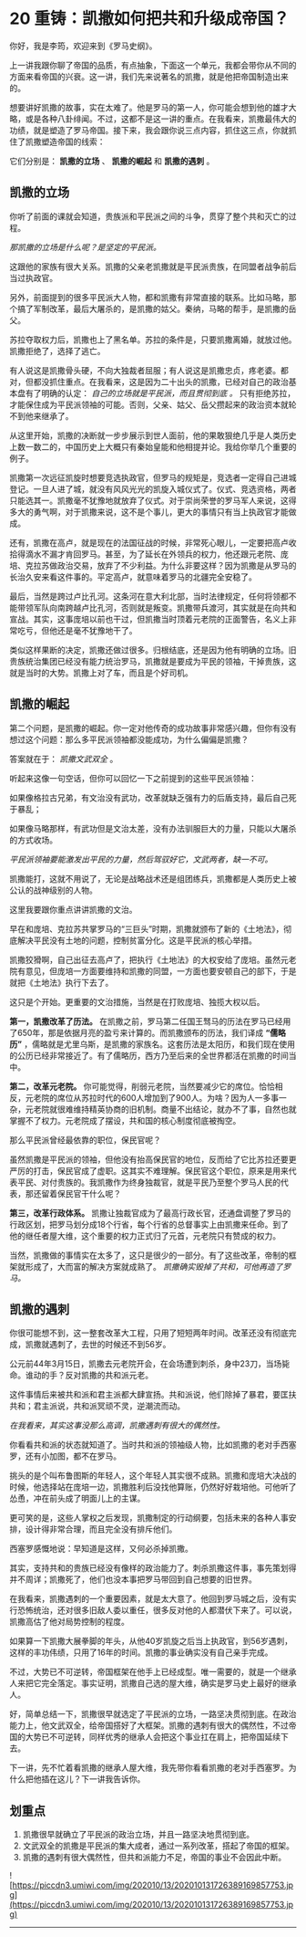 # 20 重铸：凯撒如何把共和升级成帝国？

你好，我是李筠，欢迎来到《罗马史纲》。

上一讲我跟你聊了帝国的品质，有点抽象，下面这一个单元，我都会带你从不同的方面来看帝国的兴衰。这一讲，我们先来说著名的凯撒，就是他把帝国制造出来的。

想要讲好凯撒的故事，实在太难了。他是罗马的第一人，你可能会想到他的雄才大略，或是各种八卦绯闻。不过，这都不是这一讲的重点。在我看来，凯撒最伟大的功绩，就是塑造了罗马帝国。接下来，我会跟你说三点内容，抓住这三点，你就抓住了凯撒塑造帝国的线索：

它们分别是： **凯撒的立场** 、 **凯撒的崛起** 和 **凯撒的遇刺** 。 

## 凯撒的立场

你听了前面的课就会知道，贵族派和平民派之间的斗争，贯穿了整个共和灭亡的过程。

 *那凯撒的立场是什么呢？是坚定的平民派。*

这跟他的家族有很大关系。凯撒的父亲老凯撒就是平民派贵族，在同盟者战争前后当过执政官。

另外，前面提到的很多平民派大人物，都和凯撒有非常直接的联系。比如马略，那个搞了军制改革，最后大屠杀的，是凯撒的姑父。秦纳，马略的帮手，是凯撒的岳父。

苏拉夺取权力后，凯撒也上了黑名单。苏拉的条件是，只要凯撒离婚，就放过他。凯撒拒绝了，选择了逃亡。

有人说这是凯撒骨头硬，不向大独裁者屈服；有人说这是凯撒忠贞，疼老婆。都对，但都没抓住重点。在我看来，这是因为二十出头的凯撒，已经对自己的政治基本盘有了明确的认定： *自己的立场就是平民派，而且贯彻到底*  *。* 只有拒绝苏拉，才能保住成为平民派领袖的可能。否则，父亲、姑父、岳父攒起来的政治资本就轮不到他来继承了。

从这里开始，凯撒的决断就一步步展示到世人面前，他的果敢狠绝几乎是人类历史上数一数二的，中国历史上大概只有秦始皇能和他相提并论。我给你举几个重要的例子。

凯撒第一次远征凯旋时想要竞选执政官，但罗马的规矩是，竞选者一定得自己进城登记。一旦人进了城，就没有风风光光的凯旋入城仪式了。仪式、竞选资格，两者只能选其一。凯撒毫不犹豫地就放弃了仪式。对于崇尚荣誉的罗马军人来说，这得多大的勇气啊，对于凯撒来说，这不是个事儿，更大的事情只有当上执政官才能做成。

还有，凯撒在高卢，就是现在的法国征战的时候，非常死心眼儿，一定要把高卢收拾得滴水不漏才肯回罗马。甚至，为了延长在外领兵的权力，他还跟元老院、庞培、克拉苏做政治交易，放弃了不少利益。为什么非要这样？因为凯撒是从罗马的长治久安来看这件事的。平定高卢，就意味着罗马的北疆完全安稳了。

最后，当然是跨过卢比孔河。这条河在意大利北部，当时法律规定，任何将领都不能带领军队向南跨越卢比孔河，否则就是叛变。凯撒带兵渡河，其实就是在向共和宣战。其实，这事庞培以前也干过，但凯撒当时顶着元老院的正面警告，名义上非常吃亏，但他还是毫不犹豫地干了。

类似这样果断的决定，凯撒还做过很多。归根结底，还是因为他有明确的立场。旧贵族统治集团已经没有能力统治罗马，凯撒就是要成为平民的领袖，干掉贵族，这就是当时的大势。凯撒上对了车，而且是个好司机。

## 凯撒的崛起

第二个问题，是凯撒的崛起。你一定对他传奇的成功故事非常感兴趣，但你有没有想过这个问题：那么多平民派领袖都没能成功，为什么偏偏是凯撒？

答案就在于： *凯撒文武双全* 。

听起来这像一句空话，但你可以回忆一下之前提到的这些平民派领袖：

如果像格拉古兄弟，有文治没有武功，改革就缺乏强有力的后盾支持，最后自己死于暴乱；

如果像马略那样，有武功但是文治太差，没有办法驯服巨大的力量，只能以大屠杀的方式收场。

 *平民派领袖要能激发出平民的力量，然后驾驭好它，文武两者，缺一不可。*

凯撒能打，这就不用说了，无论是战略战术还是组团练兵，凯撒都是人类历史上被公认的战神级别的人物。

这里我要跟你重点讲讲凯撒的文治。

早在和庞培、克拉苏共掌罗马的“三巨头”时期，凯撒就颁布了新的《土地法》，彻底解决平民没有土地的问题，控制贫富分化。这是平民派的核心举措。

凯撒狡猾啊，自己出征去高卢了，把执行《土地法》的大权安给了庞培。虽然元老院有意见，但庞培一方面要维持和凯撒的同盟，一方面也要安顿自己的部下，于是就把《土地法》执行下去了。

这只是个开始。更重要的文治措施，当然是在打败庞培、独揽大权以后。

 **第一，凯撒改革了历法。** 在凯撒之前，罗马第二任国王驽马的历法在罗马已经用了650年，那是依据月亮的盈亏来计算的。而凯撒颁布的历法，我们译成 **“儒略历”** ，儒略就是尤里乌斯，是凯撒的家族名。这套历法是太阳历，和我们现在使用的公历已经非常接近了。有了儒略历，西方乃至后来的全世界都活在凯撒的时间当中。

 **第二，改革元老院。** 你可能觉得，削弱元老院，当然要减少它的席位。恰恰相反，元老院的席位从苏拉时代的600人增加到了900人。为啥？因为人一多事一杂，元老院就很难维持精英协商的旧机制。商量不出结论，就办不了事，自然也就掌握不了权力。元老院成了摆设，共和国的核心制度彻底被掏空。

那么平民派曾经最依靠的职位，保民官呢？

虽然凯撒是平民派的领袖，但他没有抬高保民官的地位，反而给了它比苏拉还要更严厉的打击，保民官成了虚职。这其实不难理解。保民官这个职位，原来是用来代表平民、对付贵族的。我凯撒作为终身独裁官，就是平民乃至整个罗马人民的代表，那还留着保民官干什么呢？

 **第三，改革行政体系。** 凯撒让独裁官成为了最高行政长官，还通盘调整了罗马的行政区划，把罗马划分成18个行省，每个行省的总督事实上由凯撒来任命。到了他的继任者屋大维，这个重要的权力正式归了元首，元老院只有赞成的权力。

当然，凯撒做的事情实在太多了，这只是很少的一部分。有了这些改革，帝制的框架就形成了，大而富的解决方案就成熟了。 *凯撒确实毁掉了共和，可他再造了罗马。*

## 凯撒的遇刺

你很可能想不到，这一整套改革大工程，只用了短短两年时间。改革还没有彻底完成，凯撒就遇刺了，去世的时候还不到56岁。

公元前44年3月15日，凯撒去元老院开会，在会场遭到刺杀，身中23刀，当场毙命。谁动的手？反对凯撒的共和派元老。

这件事情后来被共和派和君主派都大肆宣扬。共和派说，他们除掉了暴君，要匡扶共和；君主派说，共和派冥顽不灵，逆潮流而动。

 *在我看来，其实这事没那么高调，凯撒遇刺有很大的偶然性。*

你看看共和派的状态就知道了。当时共和派的领袖级人物，比如凯撒的老对手西塞罗，还有小加图，都不在罗马。

挑头的是个叫布鲁图斯的年轻人，这个年轻人其实很不成熟。凯撒和庞培大决战的时候，他选择站在庞培一边，凯撒胜利后没找他算账，仍然好好栽培他。可他听了怂恿，冲在前头成了明面儿上的主谋。

更可笑的是，这些人掌权之后发现，凯撒制定的行动纲要，包括未来的各种人事安排，设计得非常合理，而且完全没有排斥他们。

西塞罗感慨地说：早知道是这样，又何必杀掉凯撒。

其实，支持共和的贵族已经没有像样的政治能力了。刺杀凯撒这件事，事先策划得并不周详；凯撒死了，他们也没本事把罗马带回到自己想要的旧世界。

在我看来，凯撒遇刺的一个重要因素，就是太大意了。他回到罗马城之后，没有实行恐怖统治，还对很多旧敌人委以重任，很多反对他的人都潜伏下来了。可以说，凯撒高估了他对局势控制的程度。

如果算一下凯撒大展拳脚的年头，从他40岁凯旋之后当上执政官，到56岁遇刺，这样的丰功伟绩，只用了16年的时间。凯撒的事业确实没有自己亲手完成。

不过，大势已不可逆转，帝国框架在他手上已经成型。唯一需要的，就是一个继承人来把它完全落定。事实证明，凯撒自己选的屋大维，确实是罗马史上最好的继承人。

好，简单总结一下，凯撒很早就选定了平民派的立场，一路坚决贯彻到底。在政治能力上，他文武双全，给帝国搭好了大框架。凯撒的遇刺有很大的偶然性，不过帝国的大势已不可逆转，同样优秀的继承人会把这个事业扛在肩上，把帝国延续下去。

下一讲，先不忙着看凯撒的继承人屋大维，我先带你看看凯撒的老对手西塞罗。为什么把他插在这儿？下一讲我告诉你。

## 划重点

1. 凯撒很早就确立了平民派的政治立场，并且一路坚决地贯彻到底。
2. 文武双全的凯撒是平民派的集大成者，通过一系列改革，搭起了帝国的框架。
3. 凯撒的遇刺有很大偶然性，但共和派能力不足，帝国的事业不会因此中断。

![https://piccdn3.umiwi.com/img/202010/13/202010131726389169857753.jpg](https://piccdn3.umiwi.com/img/202010/13/202010131726389169857753.jpg)

---
